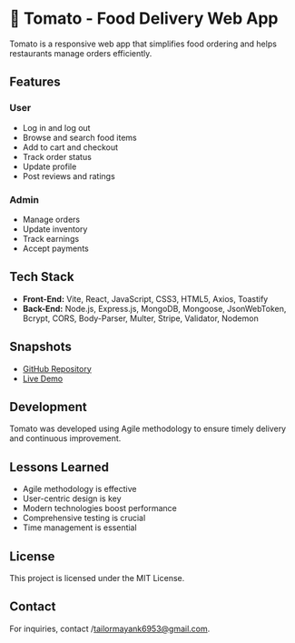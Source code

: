 # 🍅 Tomato - Food Delivery Web App

Tomato is a responsive web app that simplifies food ordering and helps restaurants manage orders efficiently.

## Features

### User
- Log in and log out
- Browse and search food items
- Add to cart and checkout
- Track order status
- Update profile
- Post reviews and ratings

### Admin
- Manage orders
- Update inventory
- Track earnings
- Accept payments

## Tech Stack

- **Front-End:** Vite, React, JavaScript, CSS3, HTML5, Axios, Toastify
- **Back-End:** Node.js, Express.js, MongoDB, Mongoose, JsonWebToken, Bcrypt, CORS, Body-Parser, Multer, Stripe, Validator, Nodemon

## Snapshots

- [GitHub Repository](#)
- [Live Demo](#)

## Development

Tomato was developed using Agile methodology to ensure timely delivery and continuous improvement.

## Lessons Learned

- Agile methodology is effective
- User-centric design is key
- Modern technologies boost performance
- Comprehensive testing is crucial
- Time management is essential

## License

This project is licensed under the MIT License.

## Contact

For inquiries, contact /tailormayank6953@gmail.com.
